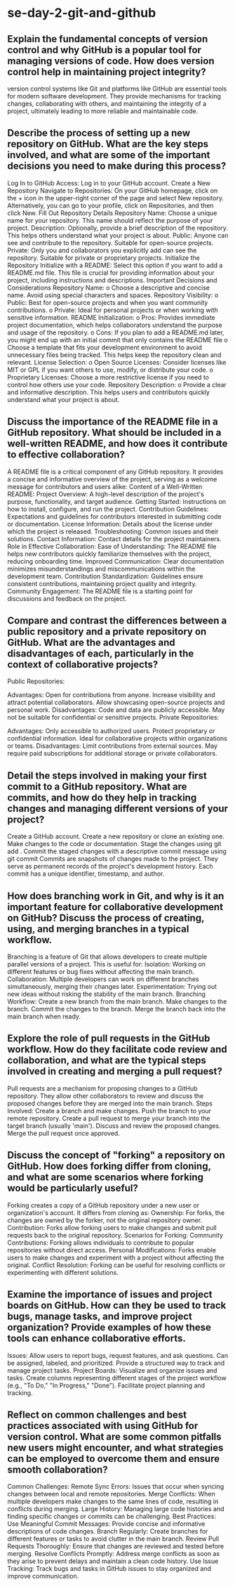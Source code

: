 # se-day-2-git-and-github
## Explain the fundamental concepts of version control and why GitHub is a popular tool for managing versions of code. How does version control help in maintaining project integrity?
 version control systems like Git and platforms like GitHub are essential tools for modern software development. They provide mechanisms for tracking changes, collaborating with others, and maintaining the integrity of a project, ultimately leading to more reliable and maintainable code.

## Describe the process of setting up a new repository on GitHub. What are the key steps involved, and what are some of the important decisions you need to make during this process?
Log In to GitHub
Access: Log in to your GitHub account.
Create a New Repository
Navigate to Repositories: On your GitHub homepage, click on the + icon in the upper-right corner of the page and select New repository. Alternatively, you can go to your profile, click on Repositories, and then click New.
Fill Out Repository Details
Repository Name: Choose a unique name for your repository. This name should reflect the purpose of your project.
Description: Optionally, provide a brief description of the repository. This helps others understand what your project is about.
Public: Anyone can see and contribute to the repository. Suitable for open-source projects. Private: Only you and collaborators you explicitly add can see the repository. Suitable for private or proprietary projects.
 Initialize the Repository
Initialize with a README: Select this option if you want to add a README.md file. This file is crucial for providing information about your project, including instructions and descriptions.
Important Decisions and Considerations
	Repository Name:
o	Choose a descriptive and concise name. Avoid using special characters and spaces.
Repository Visibility:
o	Public: Best for open-source projects and when you want community contributions.
o	Private: Ideal for personal projects or when working with sensitive information.
README Initialization:
o	Pros: Provides immediate project documentation, which helps collaborators understand the purpose and usage of the repository.
o	Cons: If you plan to add a README.md later, you might end up with an initial commit that only contains the README file
o	Choose a template that fits your development environment to avoid unnecessary files being tracked. This helps keep the repository clean and relevant.
License Selection:
o	Open Source Licenses: Consider licenses like MIT or GPL if you want others to use, modify, or distribute your code.
o	Proprietary Licenses: Choose a more restrictive license if you need to control how others use your code.
Repository Description:
o	Provide a clear and informative description. This helps users and contributors quickly understand what your project is about.


## Discuss the importance of the README file in a GitHub repository. What should be included in a well-written README, and how does it contribute to effective collaboration?
A README file is a critical component of any GitHub repository. It provides a concise and informative overview of the project, serving as a welcome message for contributors and users alike:
Content of a Well-Written README:
Project Overview: A high-level description of the project's purpose, functionality, and target audience.
Getting Started: Instructions on how to install, configure, and run the project.
Contribution Guidelines: Expectations and guidelines for contributors interested in submitting code or documentation.
License Information: Details about the license under which the project is released.
Troubleshooting: Common issues and their solutions.
Contact Information: Contact details for the project maintainers.
Role in Effective Collaboration:
Ease of Understanding: The README file helps new contributors quickly familiarize themselves with the project, reducing onboarding time.
Improved Communication: Clear documentation minimizes misunderstandings and miscommunications within the development team.
Contribution Standardization: Guidelines ensure consistent contributions, maintaining project quality and integrity.
Community Engagement: The README file is a starting point for discussions and feedback on the project.

## Compare and contrast the differences between a public repository and a private repository on GitHub. What are the advantages and disadvantages of each, particularly in the context of collaborative projects?
Public Repositories:

Advantages:
Open for contributions from anyone.
Increase visibility and attract potential collaborators.
Allow showcasing open-source projects and personal work.
Disadvantages:
Code and data are publicly accessible.
May not be suitable for confidential or sensitive projects.
Private Repositories:

Advantages:
Only accessible to authorized users.
Protect proprietary or confidential information.
Ideal for collaborative projects within organizations or teams.
Disadvantages:
Limit contributions from external sources.
May require paid subscriptions for additional storage or private collaborators.
## Detail the steps involved in making your first commit to a GitHub repository. What are commits, and how do they help in tracking changes and managing different versions of your project?
Create a GitHub account.
Create a new repository or clone an existing one.
Make changes to the code or documentation.
Stage the changes using
git add
.
Commit the staged changes with a descriptive commit message using
git commit
Commits are snapshots of changes made to the project. They serve as permanent records of the project's development history. Each commit has a unique identifier, timestamp, and author.

## How does branching work in Git, and why is it an important feature for collaborative development on GitHub? Discuss the process of creating, using, and merging branches in a typical workflow.
Branching is a feature of Git that allows developers to create multiple parallel versions of a project. This is useful for:
Isolation: Working on different features or bug fixes without affecting the main branch.
Collaboration: Multiple developers can work on different branches simultaneously, merging their changes later.
Experimentation: Trying out new ideas without risking the stability of the main branch.
Branching Workflow:
Create a new branch from the main branch.
Make changes to the branch.
Commit the changes to the branch.
Merge the branch back into the main branch when ready.

## Explore the role of pull requests in the GitHub workflow. How do they facilitate code review and collaboration, and what are the typical steps involved in creating and merging a pull request?
Pull requests are a mechanism for proposing changes to a GitHub repository. They allow other collaborators to review and discuss the proposed changes before they are merged into the main branch.
Steps Involved:
Create a branch and make changes.
Push the branch to your remote repository.
Create a pull request to merge your branch into the target branch (usually 'main').
Discuss and review the proposed changes.
Merge the pull request once approved.
## Discuss the concept of "forking" a repository on GitHub. How does forking differ from cloning, and what are some scenarios where forking would be particularly useful?
Forking creates a copy of a GitHub repository under a new user or organization's account. It differs from cloning as:
Ownership: For forks, the changes are owned by the forker, not the original repository owner.
Contribution: Forks allow forking users to make changes and submit pull requests back to the original repository.
Scenarios for Forking:
Community Contributions: Forking allows individuals to contribute to popular repositories without direct access.
Personal Modifications: Forks enable users to make changes and experiment with a project without affecting the original.
Conflict Resolution: Forking can be useful for resolving conflicts or experimenting with different solutions.

## Examine the importance of issues and project boards on GitHub. How can they be used to track bugs, manage tasks, and improve project organization? Provide examples of how these tools can enhance collaborative efforts.
Issues:
Allow users to report bugs, request features, and ask questions.
Can be assigned, labeled, and prioritized.
Provide a structured way to track and manage project tasks.
Project Boards:
Visualize and organize issues and tasks.
Create columns representing different stages of the project workflow (e.g., "To Do," "In Progress," "Done").
Facilitate project planning and tracking.

## Reflect on common challenges and best practices associated with using GitHub for version control. What are some common pitfalls new users might encounter, and what strategies can be employed to overcome them and ensure smooth collaboration?
Common Challenges:
Remote Sync Errors: Issues that occur when syncing changes between local and remote repositories.
Merge Conflicts: When multiple developers make changes to the same lines of code, resulting in conflicts during merging.
Large History: Managing large code histories and finding specific changes or commits can be challenging.
Best Practices:
Use Meaningful Commit Messages: Provide concise and informative descriptions of code changes.
Branch Regularly: Create branches for different features or tasks to avoid clutter in the main branch.
Review Pull Requests Thoroughly: Ensure that changes are reviewed and tested before merging.
Resolve Conflicts Promptly: Address merge conflicts as soon as they arise to prevent delays and maintain a clean code history.
Use Issue Tracking: Track bugs and tasks in GitHub issues to stay organized and improve communication.
